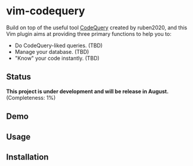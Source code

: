 # vim-codequery

Build on top of the useful tool [CodeQuery](https://github.com/ruben2020/codequery) created by ruben2020, and this Vim plugin aims at providing three primary functions to help you to:
  
* Do CodeQuery-liked queries. (TBD)
* Manage your database. (TBD)
* "Know" your code instantly. (TBD)
  
## Status

**This project is under development and will be release in August.**  
(Completeness: 1%)
  
## Demo

## Usage

## Installation
